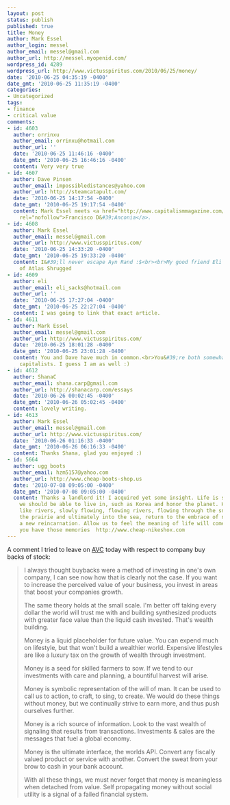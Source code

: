 ```yaml
---
layout: post
status: publish
published: true
title: Money
author: Mark Essel
author_login: messel
author_email: messel@gmail.com
author_url: http://messel.myopenid.com/
wordpress_id: 4289
wordpress_url: http://www.victusspiritus.com/2010/06/25/money/
date: '2010-06-25 04:35:19 -0400'
date_gmt: '2010-06-25 11:35:19 -0400'
categories:
- Uncategorized
tags:
- finance
- critical value
comments:
- id: 4603
  author: orrinxu
  author_email: orrinxu@hotmail.com
  author_url: ''
  date: '2010-06-25 11:46:16 -0400'
  date_gmt: '2010-06-25 16:46:16 -0400'
  content: Very very true
- id: 4607
  author: Dave Pinsen
  author_email: impossibledistances@yahoo.com
  author_url: http://steamcatapult.com/
  date: '2010-06-25 14:17:54 -0400'
  date_gmt: '2010-06-25 19:17:54 -0400'
  content: Mark Essel meets <a href="http://www.capitalismmagazine.com/index.php?news=1826"
    rel="nofollow">Francisco D&#39;Anconia</a>.
- id: 4608
  author: Mark Essel
  author_email: messel@gmail.com
  author_url: http://www.victusspiritus.com/
  date: '2010-06-25 14:33:20 -0400'
  date_gmt: '2010-06-25 19:33:20 -0400'
  content: I&#39;ll never escape Ayn Rand :$<br><br>My good friend Eli is a big fan
    of Atlas Shrugged
- id: 4609
  author: eli
  author_email: eli_sacks@hotmail.com
  author_url: ''
  date: '2010-06-25 17:27:04 -0400'
  date_gmt: '2010-06-25 22:27:04 -0400'
  content: I was going to link that exact article.
- id: 4611
  author: Mark Essel
  author_email: messel@gmail.com
  author_url: http://www.victusspiritus.com/
  date: '2010-06-25 18:01:28 -0400'
  date_gmt: '2010-06-25 23:01:28 -0400'
  content: You and Dave have much in common.<br>You&#39;re both somewhat cautious
    capitalists. I guess I am as well :)
- id: 4612
  author: ShanaC
  author_email: shana.carp@gmail.com
  author_url: http://shanacarp.com/essays
  date: '2010-06-26 00:02:45 -0400'
  date_gmt: '2010-06-26 05:02:45 -0400'
  content: lovely writing.
- id: 4613
  author: Mark Essel
  author_email: messel@gmail.com
  author_url: http://www.victusspiritus.com/
  date: '2010-06-26 01:16:33 -0400'
  date_gmt: '2010-06-26 06:16:33 -0400'
  content: Thanks Shana, glad you enjoyed :)
- id: 5664
  author: ugg boots
  author_email: hzm5157@yahoo.com
  author_url: http://www.cheap-boots-shop.us
  date: '2010-07-08 09:05:00 -0400'
  date_gmt: '2010-07-08 09:05:00 -0400'
  content: Thanks a landlord it! I acquired yet some insight. Life is so colorful,
    we should be able to live in, such as Korea and honor the planet. Human life is
    like rivers, slowly flowing, flowing rivers, flowing through the snow, flows through
    the prairie and ultimately into the sea, return to the embrace of nature, start
    a new reincarnation. Allow us to feel the meaning of life will come only to those
    you have those memories  http://www.cheap-nikeshox.com
---
```

<p>
A comment I tried to leave on <a href="http://www.avc.com/a_vc/2010/06/why-i-dont-like-stock-buybacks.html">AVC</a> today with respect to company buy backs of stock:</p>
<blockquote><p>
I always thought buybacks were a method of investing in one's own company, I can see now how that is clearly not the case. If you want to increase the perceived value of your business, you invest in areas that boost your companies growth.</p>
<p>The same theory holds at the small scale. I'm better off taking every dollar the world will trust me with and building synthesized products with greater face value than the liquid cash invested. That's wealth building. </p>
<p>Money is a liquid placeholder for future value. You can expend much on lifestyle, but that won't build a wealthier world. Expensive lifestyles are like a luxury tax on the growth of wealth through investment. </p>
<p>Money is a seed for skilled farmers to sow. If we tend to our investments with care and planning, a bountiful harvest will arise.</p>
<p>Money is symbolic representation of the will of man. It can be used to call us to action, to craft, to sing, to create. We would do these things without money, but we continually strive to earn more, and thus push ourselves further.</p>
<p>Money is a rich source of information. Look to the vast wealth of signaling that results from transactions. Investments & sales are the messages that fuel a global economy. </p>
<p>Money is the ultimate interface, the worlds API. Convert any fiscally valued product or service with another. Convert the sweat from your brow to cash in your bank account. </p>
<p>With all these things, we must never forget that money is meaningless when detached from value. Self propagating money without social utility is a signal of a failed financial system.
</p></blockquote>
